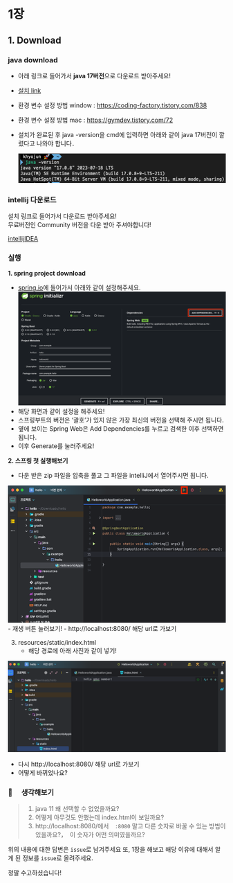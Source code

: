 # 1장

## 1. Download

### java download

- 아래 링크로 들어가서 **java 17버전**으로 다운로드 받아주세요!
- [설치 link](https://www.oracle.com/java/technologies/downloads)
- 환경 변수 설정 방법 window : https://coding-factory.tistory.com/838
- 환경 변수 설정 방법 mac : https://gymdev.tistory.com/72
- 설치가 완료된 후 java -version을 cmd에 입력하면 아래와 같이 java 17버전이 깔렸다고 나와야 합니다．

  ![img_1.png](./img/java_version.png)

### intellij 다운로드

설치 링크로 들어가서 다운로드 받아주세요!  
무료버전인 Community 버전을 다운 받아 주셔야합니다!

[intellijIDEA]("https://www.jetbrains.com/ko-kr/idea/download/?section=windows")

### 실행

**1. spring project download**

- [spring.io](https://start.spring.io/)에 들어가서 아래와 같이 설정해주세요.
  <img src = "./img/start_spring.png" width="700">
- 해당 화면과 같이 설정을 해주세요!
- 스프링부트의 버전은 ‘괄호’가 있지 않은 가장 최신의 버전을 선택해 주시면 됩니다. 
- 옆에 보이는 Spring Web은 Add Dependencies를 누르고 검색한 이후 선택하면 됩니다.
- 이후 Generate를 눌러주세요!

**2. 스프링 첫 실행해보기**

- 다운 받은 zip 파일을 압축을 풀고 그 파일을 intelliJ에서 열어주시면 됩니다. 
 <img src="./img/spring_play.png" width="600">
- 재생 버튼 눌러보기!
- http://localhost:8080/ 해당 url로 가보기

3. resources/static/index.html
   - 해당 경로에 아래 사진과 같이 넣기!

<img src="./img/static_index.png" width="700">

   - 다시 http://localhost:8080/ 해당 url로 가보기
   - 어떻게 바뀌었나요?

### 🔎 　생각해보기

> 1. java 11 왜 선택할 수 없었을까요?
> 2. 어떻게 아무것도 안했는데 index.html이 보일까요?
> 3. http://localhost:8080/에서　`:8080` 말고 다른 숫자로 바꿀 수 있는 방법이 있을까요?，　이 숫자가 어떤 의미였을까요?

위의 내용에 대한 답변은 `issue`로 남겨주세요
또, 1장을 해보고 해당 이유에 대해서 알게 된 정보를 `issue`로 올려주세요.

정말 수고하셨습니다!
